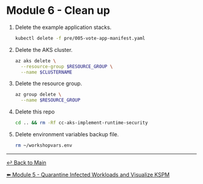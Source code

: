 # Module 6 - Clean up

1. Delete the example application stacks.

   ```bash
   kubectl delete -f pre/005-vote-app-manifest.yaml
   ```

2. Delete the AKS cluster.
   
   ```bash
   az aks delete \
     --resource-group $RESOURCE_GROUP \
     --name $CLUSTERNAME
   ```

3. Delete the resource group.
   
   ```bash
   az group delete \
     --name $RESOURCE_GROUP
   ```

4. Delete this repo

   ```bash
   cd .. && rm -Rf cc-aks-implement-runtime-security
   ```

5. Delete environment variables backup file.

   ```bash
   rm ~/workshopvars.env
   ```

---

[:leftwards_arrow_with_hook: Back to Main](/README.md)  <br>

[:arrow_left: Module 5 - Quarantine Infected Workloads and Visualize KSPM](/mod/module-5-quarantine-kspm.md)   